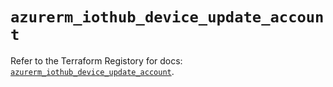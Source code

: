 # `azurerm_iothub_device_update_account`

Refer to the Terraform Registory for docs: [`azurerm_iothub_device_update_account`](https://www.terraform.io/docs/providers/azurerm/r/iothub_device_update_account).
